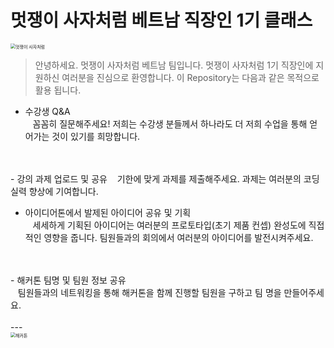 # 멋쟁이 사자처럼 베트남 직장인 1기 클래스

<img src="https://cdn-apply.likelion.org/static/imgs/basiclogo_E_V.png" alt="멋쟁이 사자처럼" style="zoom:50%;" />

> 안녕하세요. 멋쟁이 사자처럼 베트남 팀입니다.
    멋쟁이 사자처럼 1기 직장인에 지원하신 여러분을 진심으로 환영합니다.
    이 Repository는 다음과 같은 목적으로 활용 됩니다.

- 수강생 Q&A<br>
 &nbsp;&nbsp; 꼼꼼히 질문해주세요! 저희는 수강생 분들께서 하나라도 더 저희 수업을 통해 얻어가는 것이 있기를 희망합니다.
 <br>
 <br>
- 강의 과제 업로드 및 공유
 &nbsp;&nbsp; 기한에 맞게 과제를 제출해주세요. 과제는 여러분의 코딩 실력 향상에 기여합니다.
 <br>
 
- 아이디어톤에서 발제된 아이디어 공유 및 기획<br>
 &nbsp;&nbsp; 세세하게 기획된 아이디어는 여러분의 프로토타입(초기 제품 컨셉) 완성도에 직접적인 영향을 줍니다. 팀원들과의 회의에서 여러분의 아이디어를 발전시켜주세요.
 <br>
 <br>
- 해커톤 팀명 및 팀원 정보 공유<br>
 &nbsp;&nbsp; 팀원들과의 네트워킹을 통해 해커톤을 함께 진행할 팀원을 구하고 팀 명을 만들어주세요.
 <br>
 <br>
---
<br>

<img src="https://1.bp.blogspot.com/-biibokUJWHE/XEFsXgGqjhI/AAAAAAAAFYA/LN25W_KeLA8zoE-3yO1BcaaD5m5Zq5azwCLcBGAs/s1600/1.jpg" alt="해커톤" style="zoom:50%;" />